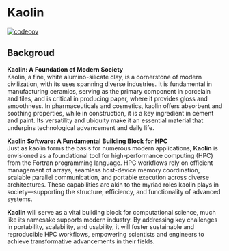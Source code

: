 # Kaolin

[![codecov](https://codecov.io/gh/FluidNumerics/kaolin/graph/badge.svg?token=WY2HNX2G8M)](https://codecov.io/gh/FluidNumerics/kaolin)

## Backgroud
**Kaolin: A Foundation of Modern Society**  
Kaolin, a fine, white alumino-silicate clay, is a cornerstone of modern civilization, with its uses spanning diverse industries. It is fundamental in manufacturing ceramics, serving as the primary component in porcelain and tiles, and is critical in producing paper, where it provides gloss and smoothness. In pharmaceuticals and cosmetics, kaolin offers absorbent and soothing properties, while in construction, it is a key ingredient in cement and paint. Its versatility and ubiquity make it an essential material that underpins technological advancement and daily life.

**Kaolin Software: A Fundamental Building Block for HPC**  
Just as kaolin forms the basis for numerous modern applications, **Kaolin** is envisioned as a foundational tool for high-performance computing (HPC) from the Fortran programming language. HPC workflows rely on efficient management of arrays, seamless host-device memory coordination, scalable parallel communication, and portable execution across diverse architectures. These capabilities are akin to the myriad roles kaolin plays in society—supporting the structure, efficiency, and functionality of advanced systems.  


**Kaolin** will serve as a vital building block for computational science, much like its namesake supports modern industry. By addressing key challenges in portability, scalability, and usability, it will foster sustainable and reproducible HPC workflows, empowering scientists and engineers to achieve transformative advancements in their fields.
